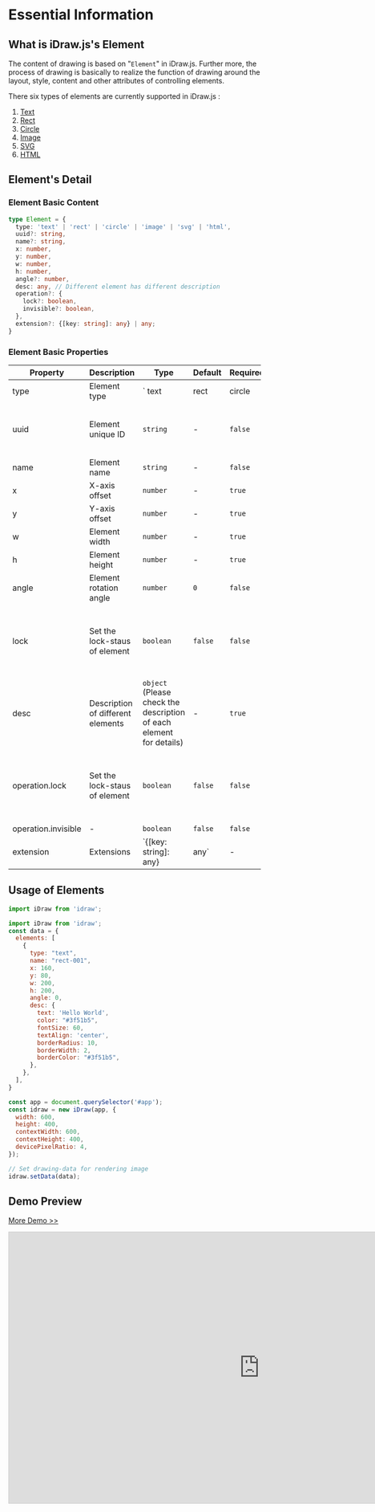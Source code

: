 # Essential Information

## What is iDraw.js's Element

The content of drawing is based on "`Element`" in iDraw.js. Further more, the process of drawing is basically to realize the function of drawing around the layout, style, content and other attributes of controlling elements.

There six types of elements are currently supported in iDraw.js :

1. [Text](./text.md) 
2. [Rect](./rect.md) 
3. [Circle](./circle.md) 
4. [Image](./image.md) 
5. [SVG](./svg.md) 
6. [HTML](./html.md) 

## Element's Detail

### Element Basic Content

```ts
type Element = {
  type: 'text' | 'rect' | 'circle' | 'image' | 'svg' | 'html',
  uuid?: string,
  name?: string,
  x: number,
  y: number,
  w: number,
  h: number,
  angle?: number,
  desc: any, // Different element has different description
  operation?: {
    lock?: boolean,
    invisible?: boolean,
  },
  extension?: {[key: string]: any} | any;
}
```

### Element Basic Properties

|Property|Description|Type|Default|Required|Others|
|--|--|--|--|--|--|
| type | Element type |` text | rect | circle | image | svg | html `| - | `true` | - |
| uuid | Element unique ID |`string`| - | `false` | The UUID is automatically added internally in iDraw.js |
| name | Element name |`string`| - | `false` | - |
| x | X-axis offset |`number`| - | `true` | - |
| y | Y-axis offset |`number`| - | `true` | - |
| w | Element width |`number`| - | `true` | - |
| h | Element height |`number`| - | `true` | - |
| angle | Element rotation angle |`number`| `0` | `false` | `[0, 360]` |
| lock | Set the lock-staus of element |`boolean`| `false` | `false` | The view operation cannot be controlled after the element is locked |
| desc | Description of different elements |`object` (Please check the description of each element for details) | - | `true` | - |
| operation.lock |  Set the lock-staus of element |`boolean`| `false` | `false` | The view operation cannot be controlled after the element is locked |
| operation.invisible | - |`boolean`| `false` | `false` | - |
| extension | Extensions |`{[key: string]: any} | any`| - | - |  |

## Usage of Elements

```js
import iDraw from 'idraw';

import iDraw from 'idraw';
const data = {
  elements: [
    {
      type: "text",
      name: "rect-001",
      x: 160,
      y: 80,
      w: 200,
      h: 200,
      angle: 0,
      desc: {
        text: 'Hello World',
        color: "#3f51b5",
        fontSize: 60,
        textAlign: 'center',
        borderRadius: 10,
        borderWidth: 2,
        borderColor: "#3f51b5",
      },
    },
  ],
}

const app = document.querySelector('#app');
const idraw = new iDraw(app, {
  width: 600,
  height: 400,
  contextWidth: 600,
  contextHeight: 400,
  devicePixelRatio: 4,
});

// Set drawing-data for rendering image
idraw.setData(data);
```

## Demo Preview

[More Demo >>](https://idraw.js.org/playground/?demo=elem-rect)

<iframe 
    src="https://idraw.js.org/playground/?demo=elem-rect&header=false&sider=false&default-editor-split=37" 
    width="1000" height="540" frameborder="no" border="0"
    style="border: 1px solid #cecece; margin: 0px auto;"
  ></iframe>
